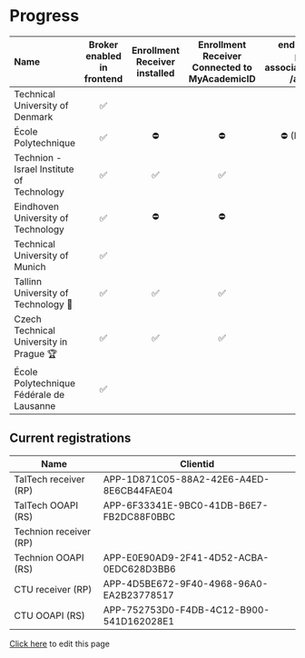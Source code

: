 # Progress

| Name                                      | Broker enabled in frontend | Enrollment Receiver installed | Enrollment Receiver  Connected to MyAcademicID | endpoints available persons/me associations/external/me  /associations/ | Connection information in ServiceRegistry | OOAPI endpoints connected to MyacademicID | Test accounts available | Tested incoming student | Tested outgoing student |
| :---------------------------------------- | :------------------------: | :---------------------------: | :--------------------------------------------: | :---------------------------------------------------------------------: | :---------------------------------------: | :---------------------------------------: | :---------------------: | :---------------------: | ----------------------: |
| Technical University of Denmark           |             ✅             |                               |                                                |                                                                         |                                           |                                           |                         |                         |                         |
| École Polytechnique                       |             ✅             |              ⛔               |                       ⛔                       |                          ⛔ (IP- restrictions)                          |                    ⛔                     |                    ⛔                     |                         |                         |                         |
| Technion - Israel Institute of Technology |             ✅             |              ✅               |                       ✅                       |                                   ✅                                    |                    ✅                     |                    ✅                     |                         |                         |                         |
| Eindhoven University of Technology        |             ✅             |              ⛔               |                       ⛔                       |                                   ⛔                                    |                    ⛔                     |                    ⛔                     |           ✅            |                         |                         |
| Technical University of Munich            |             ✅             |                               |                                                |                                                                         |                                           |                                           |                         |                         |                         |
| Tallinn University of Technology  🥈      |             ✅             |              ✅               |                       ✅                       |                                   ✅                                    |                    ✅                     |                    ✅                     |           ✅            |            ✅           |          ✅            |
| Czech Technical University in Prague 🏆   |             ✅             |              ✅               |                       ✅                       |                                   ✅                                    |                    ✅                     |                    ✅                     |           ✅            |            ✅           |          ✅             |
| École Polytechnique Fédérale de Lausanne  |             ✅             |                               |                                                |                                                                         |                                           |                                           |                         |                         |                         |

## Current registrations

| Name                   | Clientid                                 |
| ---------------------- | ---------------------------------------- |
| TalTech receiver (RP)  | APP-1D871C05-88A2-42E6-A4ED-8E6CB44FAE04 |
| TalTech OOAPI (RS)     | APP-6F33341E-9BC0-41DB-B6E7-FB2DC88F0BBC |
| Technion receiver (RP) |                                          |
| Technion OOAPI (RS)    | APP-E0E90AD9-2F41-4D52-ACBA-0EDC628D3BB6 |
| CTU receiver (RP)      | APP-4D5BE672-9F40-4968-96A0-EA2B23778517 |
| CTU OOAPI (RS)         | APP-752753D0-F4DB-4C12-B900-541D162028E1 |

[Click here](https://github.com/SURFnet/eduxchange-eu-tech-docs/edit/main/progress.md)
to edit this page
